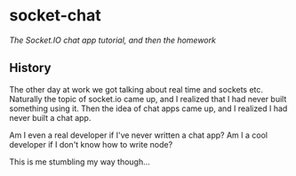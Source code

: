 # socket-chat
_The Socket.IO chat app tutorial, and then the homework_

## History

The other day at work we got talking about real time and sockets etc. Naturally the topic of socket.io came up, and I realized that I had never built something using it. Then the idea of chat apps came up, and I realized I had never built a chat app.

Am I even a real developer if I've never written a chat app? Am I a cool developer if I don't know how to write node?

This is me stumbling my way though...


